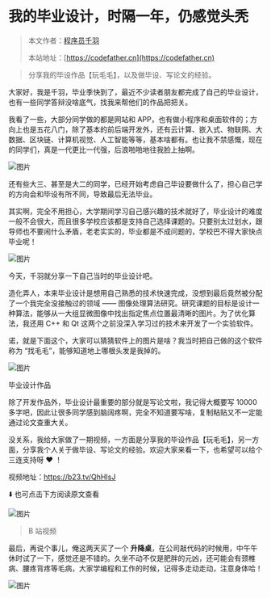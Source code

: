 # 我的毕业设计，时隔一年，仍感觉头秃

> 本文作者：[程序员千羽](https://yuyuanweb.feishu.cn/wiki/Abldw5WkjidySxkKxU2cQdAtnah)
>
> 本站地址：[https://codefather.cn](https://codefather.cn)

> 分享我的毕设作品【玩毛毛】，以及做毕设、写论文的经验。

大家好，我是千羽，毕业季快到了，最近不少读者朋友都完成了自己的毕业设计，也有一些同学答辩没啥底气，找我来帮他们的作品把把关。

我看了一些，大部分同学做的都是网站和 APP，也有做小程序和桌面软件的；方向上也是五花八门，除了基本的前后端开发外，还有云计算、嵌入式、物联网、大数据、区块链、计算机视觉、人工智能等等，基本啥都有。也让我不禁感慨，现在的同学们，真是一代更比一代强，后浪啪啪地往我脸上抽啊。

![图片](https://pic.yupi.icu/5563/202311090828582.png)

还有些大三、甚至是大二的同学，已经开始考虑自己毕设要做什么了，担心自己学的方向会和毕设有所不同，导致最后无法毕业。

其实啊，完全不用担心，大学期间学习自己感兴趣的技术就好了，毕业设计的难度一般不会很大，而且很多学校应该都是支持自己选择课题的。只要别太过划水，跟导师也不要闹什么矛盾，老老实实的，毕业都是不成问题的，学校巴不得大家快点毕业呢！

![图片](https://pic.yupi.icu/5563/202311090828464.png)

今天，千羽就分享一下自己当时的毕业设计吧。

造化弄人，本来毕业设计是想用自己熟悉的技术快速完成，没想到最后竟然被分配了一个我完全没接触过的领域 —— 图像处理算法研究。研究课题的目标是设计一种算法，能够从一大组显微图像中找出指定焦点位置最清晰的图片。为了优化算法，我还用 C++ 和 Qt 这两个之前没深入学习过的技术来开发了一个实验软件。

诺，就是下面这个，大家可以猜猜软件上的图片是啥？我当时把自己做的这个软件称为 “找毛毛”，能够知道地上哪根头发是我掉的。

![图片](https://pic.yupi.icu/5563/202311090828882.png)

毕业设计作品

除了开发作品外，毕业设计最重要的部分就是写论文啦，我记得大概要写 10000 多字吧，因此让很多同学感到脑阔疼啊，完全不知道要写啥，复制粘贴又不一定能通过论文查重大关。

没关系，我给大家做了一期视频，一方面是分享我的毕设作品【玩毛毛】，另一方面，分享我个人关于做毕设、写论文的经验。欢迎大家来看一下，也希望可以给个三连支持呀 ❤️ ！

视频地址：https://b23.tv/QhHIsJ

⬇️ 也可点击下方阅读原文查看

![图片](https://pic.yupi.icu/5563/202311090828749.png)

> B 站视频

最后，再说个事儿，俺这两天买了一个 **升降桌**，在公司敲代码的时候用，中午午休时试了一下，感觉还是不错的。久坐不动不仅是肥胖的元凶，还可能会有颈椎病、腰疼背疼等毛病，大家学编程和工作的时候，记得多走动走动，注意身体哈！

![图片](https://pic.yupi.icu/5563/202311090828821.png)